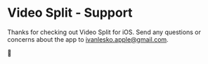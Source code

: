 # Video Split - Support

Thanks for checking out Video Split for iOS.  Send any questions or concerns about the app to ivanlesko.apple@gmail.com.

👻
